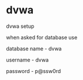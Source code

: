 # dvwa
dvwa setup


when asked for database use 




database name  - dvwa



username       - dvwa




password       - p@ssw0rd
